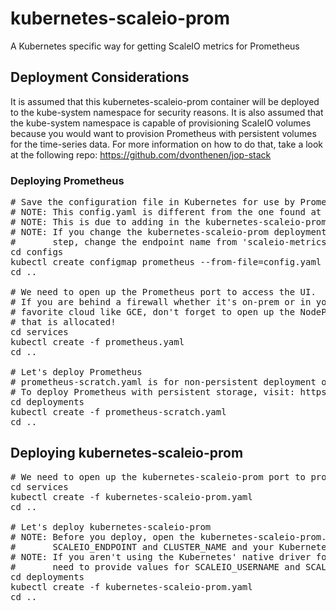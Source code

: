 # kubernetes-scaleio-prom

A Kubernetes specific way for getting ScaleIO metrics for Prometheus

## Deployment Considerations

It is assumed that this kubernetes-scaleio-prom container will be deployed to the kube-system namespace for security reasons. It is also assumed that the kube-system namespace is capable of provisioning ScaleIO volumes because you would want to provision Prometheus with persistent volumes for the time-series data. For more information on how to do that, take a look at the following repo: https://github.com/dvonthenen/jop-stack

### Deploying Prometheus
<pre>
# Save the configuration file in Kubernetes for use by Prometheus.
# NOTE: This config.yaml is different from the one found at https://github.com/dvonthenen/jop-stack
# NOTE: This is due to adding in the kubernetes-scaleio-prom metrics endpoint
# NOTE: If you change the kubernetes-scaleio-prom deployment name in the next
#       step, change the endpoint name from 'scaleio-metrics' to the new name
cd configs
kubectl create configmap prometheus --from-file=config.yaml --namespace=kube-system
cd ..

# We need to open up the Prometheus port to access the UI.
# If you are behind a firewall whether it's on-prem or in your
# favorite cloud like GCE, don't forget to open up the NodePort
# that is allocated!
cd services
kubectl create -f prometheus.yaml
cd ..

# Let's deploy Prometheus
# prometheus-scratch.yaml is for non-persistent deployment of Prometheus
# To deploy Prometheus with persistent storage, visit: https://github.com/dvonthenen/jop-stack
cd deployments
kubectl create -f prometheus-scratch.yaml
cd ..
</pre>

## Deploying kubernetes-scaleio-prom

<pre>
# We need to open up the kubernetes-scaleio-prom port to provide access to the endpoint.
cd services
kubectl create -f kubernetes-scaleio-prom.yaml
cd ..

# Let's deploy kubernetes-scaleio-prom
# NOTE: Before you deploy, open the kubernetes-scaleio-prom.yaml and replace the
#       SCALEIO_ENDPOINT and CLUSTER_NAME and your Kubernetes' ScaleIO Secret name
# NOTE: If you aren't using the Kubernetes' native driver for ScaleIO, you will
#       need to provide values for SCALEIO_USERNAME and SCALEIO_PASSWORD
cd deployments
kubectl create -f kubernetes-scaleio-prom.yaml
cd ..
</pre>
